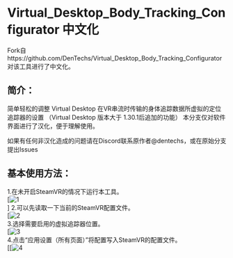 # Virtual_Desktop_Body_Tracking_Configurator 中文化

Fork自https://github.com/DenTechs/Virtual_Desktop_Body_Tracking_Configurator
对该工具进行了中文化。

## 简介：
简单轻松的调整 Virtual Desktop 在VR串流时传输的身体追踪数据所虚拟的定位追踪器的设置
（Virtual Desktop 版本大于 1.30.1后追加的功能）
本分支仅对软件界面进行了汉化，便于理解使用。

如果有任何非汉化造成的问题请在Discord联系原作者@dentechs，或在原始分支提出Issues

## 基本使用方法：
1.在未开启SteamVR的情况下运行本工具。<br>
[![1](https://cdn.jsdelivr.net/gh/mmyo456/Virtual_Desktop_Body_Tracking_Configurator_cn@main/assets/guide2.png)<br>]
2.可以先读取一下当前的SteamVR配置文件。<br>
[![2](https://cdn.jsdelivr.net/gh/mmyo456/Virtual_Desktop_Body_Tracking_Configurator_cn@main/assets/guide2.png)<br>
3.选择需要启用的虚拟追踪器位置。<br>
[![3](https://cdn.jsdelivr.net/gh/mmyo456/Virtual_Desktop_Body_Tracking_Configurator_cn@main/assets/guide3.png)<br>
4.点击“应用设置（所有页面）”将配置写入SteamVR的配置文件。<br>
[[![4](https://cdn.jsdelivr.net/gh/mmyo456/Virtual_Desktop_Body_Tracking_Configurator_cn@main/assets/guide4.png)<br>
